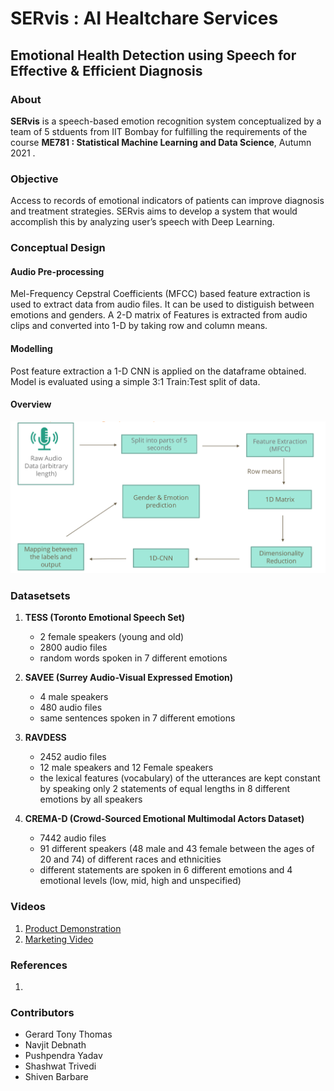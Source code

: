 # SERvis : AI Healtchare Services

## Emotional Health Detection using Speech for Effective & Efficient Diagnosis 

### About
**SERvis** is a speech-based emotion recognition system conceptualized by a team of 5 stduents from IIT Bombay for fulfilling the requirements of the course **ME781 : Statistical Machine Learning and Data Science**, Autumn 2021 . 

### Objective
Access to records of emotional indicators of patients can improve diagnosis and treatment strategies. SERvis aims to develop a system that would accomplish this
by analyzing user’s speech with Deep Learning.

### Conceptual Design

#### Audio Pre-processing
Mel-Frequency Cepstral Coefficients (MFCC) based feature extraction is used to extract data from audio files. It can be used to distiguish between emotions and genders. A 2-D matrix of Features is extracted from audio clips and converted into 1-D by taking row and column means.

#### Modelling
Post feature extraction a 1-D CNN is applied on the dataframe obtained. Model is evaluated using a simple 3:1 Train:Test split of data.

#### Overview
![Image here](concept.png)


### Datasetsets
1. **TESS (Toronto Emotional Speech Set)**  
   - 2 female speakers (young and old)
   - 2800 audio files
   - random words spoken in 7 different emotions

2. **SAVEE (Surrey Audio-Visual Expressed Emotion)**
   - 4 male speakers
   - 480 audio files
   - same sentences spoken in 7 different emotions

3. **RAVDESS**
   - 2452 audio files
   - 12 male speakers and 12 Female speakers
   - the lexical features (vocabulary) of the utterances are kept constant by speaking only 2 statements of equal lengths in 8 different emotions by all speakers

4. **CREMA-D (Crowd-Sourced Emotional Multimodal Actors Dataset)**
   - 7442 audio files
   - 91 different speakers (48 male and 43 female between the ages of 20 and 74) of different races and ethnicities
   - different statements are spoken in 6 different emotions and 4 emotional levels (low, mid, high and unspecified)

### Videos
1. [Product Demonstration](https://drive.google.com/file/d/1C99p-IELbYaIeNoRGA3XRSMyykP5LQsv/view?usp=sharing)
2. [Marketing Video](https://drive.google.com/file/d/1c1a2Qn3bEjbsIgOq_ee6fzuyL5d8iE-P/view?usp=sharing)
   
### References
1. 
### Contributors
* Gerard Tony Thomas
* Navjit Debnath
* Pushpendra Yadav
* Shashwat Trivedi
* Shiven Barbare


